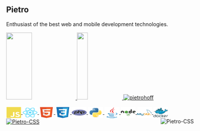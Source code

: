## Pietro

 Enthusiast of the best web and mobile development technologies.
 
 <div>
  <a href="https://github.com/pietrohoff">
  <img height="180em" width="37%"src="https://github-readme-stats.vercel.app/api?username=pietrohoff&show_icons=true&theme=dracula&include_all_commits=true&count_private=true"/>
  <img height="180em" width="24%" src="https://github-readme-stats.vercel.app/api/top-langs/?username=pietrohoff&layout=compact&langs_count=7&theme=dracula"/>
  <img height="180em" width="38%" src="https://github-readme-streak-stats.herokuapp.com/?user=pietrohoff&theme=dracula" alt="pietrohoff" />
</div>
<div style="display: inline_block"><br>
 <img align="center" alt="Pietro-Js" height="30" width="40" src="https://raw.githubusercontent.com/devicons/devicon/master/icons/javascript/javascript-plain.svg">
 <img align="center" alt="Pietro-React" height="30" width="40" src="https://raw.githubusercontent.com/devicons/devicon/master/icons/react/react-original.svg">
 <img align="center" alt="Pietro-HTML" height="30" width="40" src="https://raw.githubusercontent.com/devicons/devicon/master/icons/html5/html5-original.svg">
 <img align="center" alt="Pietro-CSS" height="30" width="40" src="https://raw.githubusercontent.com/devicons/devicon/master/icons/css3/css3-original.svg">
 <img align="center" alt="Pietro-CSS" height="30" width="40" src="https://raw.githubusercontent.com/devicons/devicon/master/icons/php/php-original.svg">
 <img align="center" alt="Pietro-CSS" height="30" width="40" src="https://raw.githubusercontent.com/devicons/devicon/master/icons/python/python-original.svg">
 <img align="center" alt="Pietro-CSS" height="30" width="40" src="https://raw.githubusercontent.com/devicons/devicon/master/icons/java/java-original.svg">
 <img align="center" alt="Pietro-CSS" height="30" width="40" src="https://raw.githubusercontent.com/devicons/devicon/master/icons/nodejs/nodejs-original-wordmark.svg">
 <img align="center" alt="Pietro-CSS" height="30" width="40" src="https://raw.githubusercontent.com/devicons/devicon/master/icons/mysql/mysql-original-wordmark.svg" >
 <img align="center" alt="Pietro-CSS" height="30" width="40" src="https://raw.githubusercontent.com/devicons/devicon/master/icons/docker/docker-original-wordmark.svg" >
 <img align="center" alt="Pietro-CSS" height="30" width="30" src="https://www.vectorlogo.zone/logos/google_cloud/google_cloud-icon.svg" >
 <img align="right" alt="Pietro-CSS" src="https://komarev.com/ghpvc/?username=pietrohoff&label=Profile%20views&color=0e75b6&style=flat" />
</div>
  
  ##
 
<div>  
</div>
